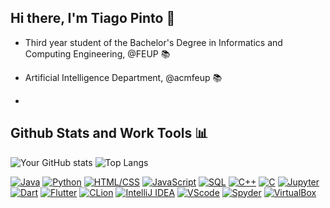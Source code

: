 ## Hi there, I'm Tiago Pinto 👋

* Third year student of the Bachelor's Degree in Informatics and Computing Engineering, @FEUP 📚
   
* Artificial Intelligence Department, @acmfeup 📚
* 
## Github Stats and Work Tools 📊
  ![Your GitHub stats](https://github-readme-stats.vercel.app/api?username=TiagoPinto13&show_icons=true&theme=radical) ![Top Langs](https://github-readme-stats.vercel.app/api/top-langs/?username=TiagoPinto13&layout=compact&theme=radical&langs_count=8)

[![Java](https://img.shields.io/badge/Java-black?style=for-the-badge&logo=java)](https://github.com/TiagoPinto13)
[![Python](https://img.shields.io/badge/Python-black?style=for-the-badge&logo=python)](https://github.com/TiagoPinto13)
[![HTML/CSS](https://img.shields.io/badge/HTML/CSS-black?style=for-the-badge&logo=html5)](https://github.com/TiagoPinto13)
[![JavaScript](https://img.shields.io/badge/JavaScript-black?style=for-the-badge&logo=javascript)](https://github.com/TiagoPinto13)
[![SQL](https://img.shields.io/badge/SQL-black?style=for-the-badge&logo=sql)](https://github.com/TiagoPinto13)
[![C++](https://img.shields.io/badge/C++-black?style=for-the-badge&logo=c%2B%2B)](https://github.com/TiagoPinto13)
[![C](https://img.shields.io/badge/C-black?style=for-the-badge&logo=c)](https://github.com/TiagoPinto13)
[![Jupyter](https://img.shields.io/badge/Jupyter-black?style=for-the-badge&logo=jupyter)](https://github.com/TiagoPinto13)
[![Dart](https://img.shields.io/badge/Dart-black?style=for-the-badge&logo=dart)](https://github.com/TiagoPinto13)
[![Flutter](https://img.shields.io/badge/Flutter-black?style=for-the-badge&logo=flutter)](https://github.com/TiagoPinto13)
[![CLion](https://img.shields.io/badge/CLion-black?style=for-the-badge&logo=clion)](https://github.com/TiagoPinto13)
[![IntelliJ IDEA](https://img.shields.io/badge/IntelliJ%20IDEA-black?style=for-the-badge&logo=intellij-idea)](https://github.com/TiagoPinto13)
[![VScode](https://img.shields.io/badge/VScode-black?style=for-the-badge&logo=visual-studio-code)](https://github.com/TiagoPinto13)
[![Spyder](https://img.shields.io/badge/Spyder-black?style=for-the-badge&logo=spyder-ide)](https://github.com/TiagoPinto13)
[![VirtualBox](https://img.shields.io/badge/VirtualBox-black?style=for-the-badge&logo=virtualbox)](https://github.com/TiagoPinto13)
